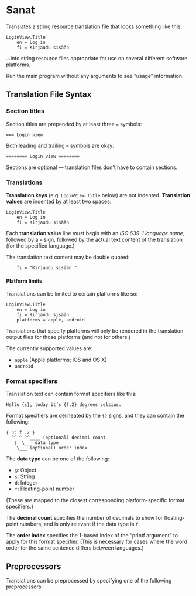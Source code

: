 
Sanat
=====

Translates a string resource translation file that looks something like this:

    LoginView.Title
        en = Log in
        fi = Kirjaudu sisään

…into string resource files appropriate for use on several different software platforms.

Run the main program without any arguments to see “usage” information.


Translation File Syntax
------------------------

### Section titles

Section titles are prepended by at least three `=` symbols:

    === Login view

Both leading and trailing `=` symbols are okay:

    ======== Login view ========

Sections are optional — translation files don't have to contain sections.


### Translations

__Translation keys__ (e.g. `LoginView.Title` below) are not indented.
__Translation values__ are indented by at least two spaces:

    LoginView.Title
        en = Log in
        fi = Kirjaudu sisään

Each __translation value__ line must begin with an _ISO 639-1 language name_, followed by a `=` sign, followed by the actual text content of the translation (for the specified language.)

The translation text content may be double quoted:

        fi = "Kirjaudu sisään "

#### Platform limits

Translations can be limited to certain platforms like so:

    LoginView.Title
        en = Log in
        fi = Kirjaudu sisään
        platforms = apple, android

Translations that specify platforms will only be rendered in the translation output files for those platforms (and not for others.)

The currently supported values are:

- `apple` (Apple platforms; iOS and OS X)
- `android`


### Format specifiers

Translation text can contain format specifiers like this:

    Hello {s}, today it’s {f.2} degrees celsius.

Format specifiers are delineated by the `{}` signs, and they can contain the following:

    { 3: f .2 }
      ^^ ^ ^^____ (optional) decimal count
       |  \___ data type
        \___ (optional) order index

The __data type__ can be one of the following:

- `@`: Object
- `s`: String
- `d`: Integer
- `f`: Floating-point number

(These are mapped to the closest corresponding platform-specific format specifiers.)

The __decimal count__ specifies the number of decimals to show for floating-point numbers, and is only relevant if the data type is `f`.

The __order index__ specifies the 1-based index of the “printf argument” to apply for this format specifier. (This is necessary for cases where the word order for the same sentence differs between languages.)


Preprocessors
-------------

Translations can be preprocessed by specifying one of the following preprocessors:





